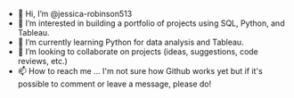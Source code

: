 - 👋 Hi, I’m @jessica-robinson513
- 👀 I’m interested in building a portfolio of projects using SQL, Python, and Tableau.
- 🌱 I’m currently learning Python for data analysis and Tableau.
- 💞️ I’m looking to collaborate on projects (ideas, suggestions, code reviews, etc.)
- 📫 How to reach me ... I'm not sure how Github works yet but if it's possible to comment or leave a message, please do!

<!---
jessica-robinson513/jessica-robinson513 is a ✨ special ✨ repository because its `README.md` (this file) appears on your GitHub profile.
You can click the Preview link to take a look at your changes.
--->
